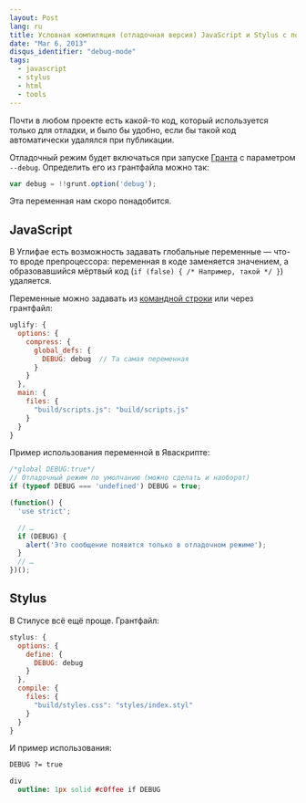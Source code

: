 ```yaml
---
layout: Post
lang: ru
title: Условная компиляция (отладочная версия) JavaScript и Stylus с помощью Grunt
date: "Mar 6, 2013"
disqus_identifier: "debug-mode"
tags:
  - javascript
  - stylus
  - html
  - tools
---
```


Почти в любом проекте есть какой-то код, который используется только для отладки, и было бы удобно, если бы такой код автоматически удалялся при публикации.

Отладочный режим будет включаться при запуске [Гранта](http://nano.sapegin.ru/all/grunt-0-4) с параметром `--debug`. Определить его из грантфайла можно так:

```javascript
var debug = !!grunt.option('debug');
```

Эта переменная нам скоро понадобится.

## JavaScript

В Углифае есть возможность задавать глобальные переменные — что-то вроде препроцессора: переменная в коде заменяется значением, а образовавшийся мёртвый код (`if (false) { /* Например, такой */ }`) удаляется.

Переменные можно задавать из [командной строки](https://github.com/mishoo/UglifyJS#usage) или через грантфайл:

```javascript
uglify: {
  options: {
    compress: {
      global_defs: {
        DEBUG: debug  // Та самая переменная
      }
    }
  },
  main: {
    files: {
      "build/scripts.js": "build/scripts.js"
    }
  }
}
```

Пример использования переменной в Яваскрипте:

```javascript
/*global DEBUG:true*/
// Отладочный режим по умолчанию (можно сделать и наоборот)
if (typeof DEBUG === 'undefined') DEBUG = true;

(function() {
  'use strict';

  // …
  if (DEBUG) {
    alert('Это сообщение появится только в отладочном режиме');
  }
  // …
})();
```

## Stylus

В Стилусе всё ещё проще. Грантфайл:

```javascript
stylus: {
  options: {
    define: {
      DEBUG: debug
    }
  },
  compile: {
    files: {
      "build/styles.css": "styles/index.styl"
    }
  }
}
```

И пример использования:

```sass
DEBUG ?= true

div
  outline: 1px solid #c0ffee if DEBUG
```
